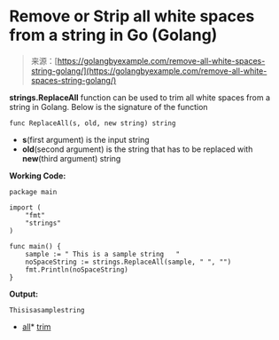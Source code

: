 <!--yml
category: 未分类
date: 2024-10-13 06:10:04
-->

# Remove or Strip all white spaces from a string in Go (Golang)

> 来源：[https://golangbyexample.com/remove-all-white-spaces-string-golang/](https://golangbyexample.com/remove-all-white-spaces-string-golang/)

**strings.ReplaceAll** function can be used to trim all white spaces from a string in Golang. Below is the signature of the function

```
func ReplaceAll(s, old, new string) string
```

*   **s**(first argument) is the input string
*   **old**(second argument) is the string that has to be replaced with **new**(third argument) string

**Working Code:**

```
package main

import (
    "fmt"
    "strings"
)

func main() {
    sample := " This is a sample string   "
    noSpaceString := strings.ReplaceAll(sample, " ", "")
    fmt.Println(noSpaceString)
}
```

**Output:**

```
Thisisasamplestring
```

*   [all](https://golangbyexample.com/tag/all/)*   [trim](https://golangbyexample.com/tag/trim/)